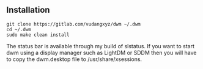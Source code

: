 ## Installation
```
git clone https://gitlab.com/vudangxyz/dwm ~/.dwm
cd ~/.dwm
sudo make clean install
```
The status bar is available through my build of slstatus.
If you want to start dwm using a display manager such as LightDM or SDDM then you will have to copy the dwm.desktop file to /usr/share/xsessions.
